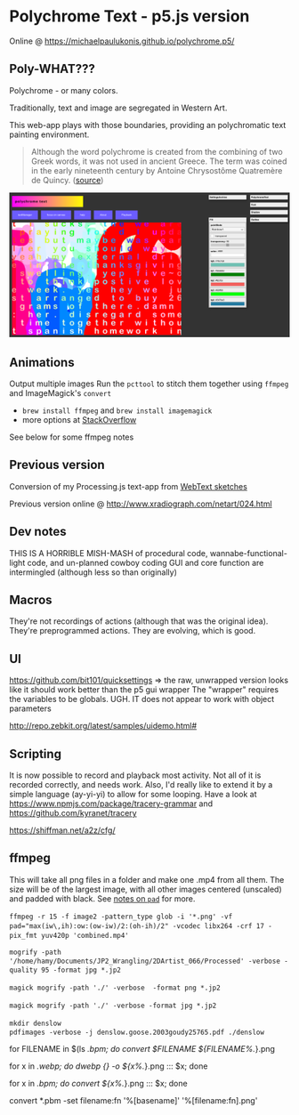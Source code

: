 # Polychrome Text - p5.js version
Online @ https://michaelpaulukonis.github.io/polychrome.p5/

## Poly-WHAT???
Polychrome - or many colors.

Traditionally, text and image are segregated in Western Art.

This web-app plays with those boundaries, providing an polychromatic text painting environment.

> Although the word polychrome is created from the combining of two Greek words, it was not used in ancient Greece. The term was coined in the early nineteenth century by Antoine Chrysostôme Quatremère de Quincy. ([source](https://en.wikipedia.org/wiki/Ancient_Greek_art#Polychromy))


![screenshot of polychrometext showing the classic palette and the fill menu](./docs/images/polychrome_screenshot.00.png)

## Animations

Output multiple images
Run the `pcttool` to stitch them together using `ffmpeg` and  ImageMagick's `convert`

- `brew install ffmpeg` and `brew install imagemagick`
- more options at [StackOverflow](https://askubuntu.com/a/837574/613420)

See below for some ffmpeg notes


## Previous version
Conversion of my Processing.js text-app from [WebText sketches](https://github.com/MichaelPaulukonis/WebText)

Previous version online @ http://www.xradiograph.com/netart/024.html

## Dev notes
THIS IS A HORRIBLE MISH-MASH of procedural code, wannabe-functional-light code, and un-planned cowboy coding
GUI and core function are intermingled (although less so than originally)


## Macros

They're not recordings of actions (although that was the original idea). They're preprogrammed actions.
They are evolving, which is good.

## UI

https://github.com/bit101/quicksettings => the raw, unwrapped version looks like it should work better than the p5 gui wrapper
The "wrapper" requires the variables to be globals. UGH.
IT does not appear to work with object parameters

http://repo.zebkit.org/latest/samples/uidemo.html#


## Scripting

It is now possible to record and playback most activity.
Not all of it is recorded correctly, and needs work.
Also, I'd really like to extend it by a simple language (ay-yi-yi) to allow for some looping.
Have a look at https://www.npmjs.com/package/tracery-grammar and https://github.com/kyranet/tracery

https://shiffman.net/a2z/cfg/



## ffmpeg

This will take all png files in a folder and make one .mp4 from all them.
The size will be of the largest image, with all other images centered (unscaled) and padded with black.
See [notes on `pad`](http://ffmpeg.org/ffmpeg-filters.html#pad) for more.


`ffmpeg -r 15 -f image2 -pattern_type glob -i '*.png' -vf pad="max(iw\,ih):ow:(ow-iw)/2:(oh-ih)/2" -vcodec libx264 -crf 17 -pix_fmt yuv420p 'combined.mp4'`


```
mogrify -path '/home/hamy/Documents/JP2_Wrangling/2DArtist_066/Processed' -verbose -quality 95 -format jpg *.jp2

magick mogrify -path './' -verbose  -format png *.jp2

magick mogrify -path './' -verbose -format jpg *.jp2

mkdir denslow
pdfimages -verbose -j denslow.goose.2003goudy25765.pdf ./denslow
```

for FILENAME in $(ls *.bpm; do convert $FILENAME ${FILENAME%.*}.png 

for x in *.webp; do dwebp {} -o ${x%.*}.png ::: $x; done

for x in *.bpm; do convert ${x%.*}.png ::: $x; done

convert *.pbm -set filename:fn '%[basename]' '%[filename:fn].png'

